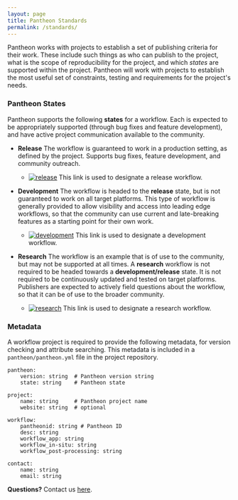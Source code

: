 ```yaml
---
layout: page
title: Pantheon Standards
permalink: /standards/
---
```


Pantheon works with projects to establish a set of publishing criteria for their work. These include such things as who can publish to the project, what is the scope of reproducibility for the project, and which *states* are supported within the project. Pantheon will work with projects to establish the most useful set of constraints, testing and requirements for the project's needs.

### Pantheon States

Pantheon supports the following **states** for a workflow. Each is expected to be appropriately supported (through bug fixes and feature development), and have active project communication available to the community. 
- **Release** The workflow is guaranteed to work in a production setting, as defined by the project. Supports bug fixes, feature development, and community outreach.
    - [![release](https://pantheonscience.github.io/states/release.png)](https://pantheonscience.github.io/standards/) This link is used to designate a release workflow.

- **Development** The workflow is headed to the **release** state, but is not guaranteed to work on all target platforms. This type of workflow is generally provided to allow visibility and access into leading edge workflows, so that the community can use current and late-breaking features as a starting point for their own work.
    - [![development](https://pantheonscience.github.io/states/development.png)](https://pantheonscience.github.io/standards/) This link is used to designate a development workflow.

- **Research** The workflow is an example that is of use to the community, but may not be supported at all times. A **research** workflow is not required to be headed towards a **development/release** state. It is not required to be continuously updated and tested on target platforms. Publishers are expected to actively field questions about the workflow, so that it can be of use to the broader community.
    - [![research](https://pantheonscience.github.io/states/research.png)](https://pantheonscience.github.io/standards/) This link is used to designate a research workflow.



### Metadata

A workflow project is required to provide the following metadata, for version checking and attribute searching. This metadata is included in a `pantheon/pantheon.yml` file in the project repository.

```
pantheon:
    version: string  # Pantheon version string 
    state: string    # Pantheon state

project:
    name: string     # Pantheon project name 
    website: string  # optional

workflow:
    pantheonid: string # Pantheon ID 
    desc: string 
    workflow_app: string
    workflow_in-situ: string
    workflow_post-processing: string
           
contact: 
    name: string  
    email: string

```

**Questions?** Contact us [here](mailto:pantheon-help@lanl.gov).

